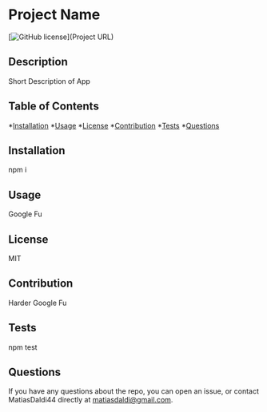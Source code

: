 
# Project Name
[![GitHub license](https://img.shields.io/badge/license-MIT-important.svg)](Project URL)

## Description
Short Description of App

## Table of Contents
*[Installation](#installation)
*[Usage](#usage)
*[License](#license)
*[Contribution](#contribution)
*[Tests](#tests)
*[Questions](#questions)

## Installation
npm i

## Usage
Google Fu

## License
MIT

## Contribution
Harder Google Fu

## Tests
npm test

## Questions
If you have any questions about the repo, you can open an issue, or contact MatiasDaldi44 directly at matiasdaldi@gmail.com.